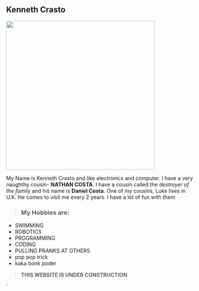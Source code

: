 ## Kenneth Crasto  
<img src="http://wallpapercave.com/wp/yxedRFW.jpg" width="400">

My Name is Kenneth Crasto and like electronics and computer. I have a very naughthy cousin- **NATHAN COSTA**. 
I have a cousin called the _destroyer of the family_ and his name is **Daniel Costa**. One of my cousins, Luke lives in U.K. He comes to visit me every 2 years. I have a lot of fun with them 


> ### My Hobbies are:

* SWIMMING
* ROBOTICS
* PROGRAMMING
* CODING
* PULLING PRANKS AT OTHERS
 * pop pop trick
 * kaka bonk poder


> 
> **THIS WEBSITE IS UNDER CONSTRUCTION**


`
